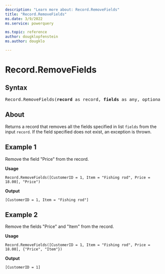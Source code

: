 ```yaml
---
description: "Learn more about: Record.RemoveFields"
title: "Record.RemoveFields"
ms.date: 3/9/2022
ms.service: powerquery

ms.topic: reference
author: dougklopfenstein
ms.author: dougklo

---
```

# Record.RemoveFields

## Syntax

<pre>
Record.RemoveFields(<b>record</b> as record, <b>fields</b> as any, optional <b>missingField</b> as nullable number) as record
</pre>
  
## About

Returns a record that removes all the fields specified in list `fields` from the input `record`. If the field specified does not exist, an exception is thrown.

## Example 1

Remove the field "Price" from the record.

**Usage**

```powerquery-m
Record.RemoveFields([CustomerID = 1, Item = "Fishing rod", Price = 18.00], "Price")
```

**Output**

`[CustomerID = 1, Item = "Fishing rod"]`

## Example 2

Remove the fields "Price" and "Item" from the record.

**Usage**

```powerquery-m
Record.RemoveFields([CustomerID = 1, Item = "Fishing rod", Price = 18.00], {"Price", "Item"})
```

**Output**

`[CustomerID = 1]`
